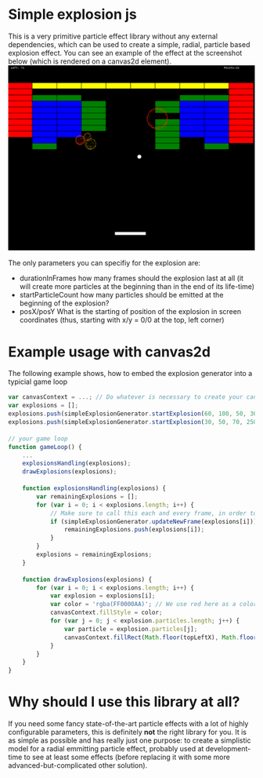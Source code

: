 # Simple explosion js
This is a very primitive particle effect library without any external dependencies, which can be used to create a simple, radial, particle based explosion effect. You can see an example of the effect at the screenshot below (which is rendered on a canvas2d element). 
![Example of the simple explosion effect](example.png)

The only parameters you can specifiy for the explosion are:
* durationInFrames how many frames should the explosion last at all (it will create more particles at the beginning than in the end of its life-time)
* startParticleCount how many particles should be emitted at the beginning of the explosion?
* posX/posY What is the starting of position of the explosion in screen coordinates (thus, starting with x/y = 0/0 at the top, left corner)

# Example usage with canvas2d
The following example shows, how to embed the explosion generator into a typicial game loop
```javascript
var canvasContext = ...; // Do whatever is necessary to create your canvas context
var explosions = [];
explosions.push(simpleExplosionGenerator.startExplosion(60, 100, 50, 300)); // Create an explosion lasting for 60 frames starting with 100 particles at 50/300
explosions.push(simpleExplosionGenerator.startExplosion(30, 50, 70, 250)); // Create another explosion lasting for 30 frames starting with 50 particles at 70/250

// your game loop
function gameLoop() {
    ...
    explosionsHandling(explosions);
    drawExplosions(explosions);

    function explosionsHandling(explosions) {
        var remainingExplosions = [];
        for (var i = 0; i < explosions.length; i++) {
            // Make sure to call this each and every frame, in order to update the model of the explosion
            if (simpleExplosionGenerator.updateNewFrame(explosions[i])) {
                remainingExplosions.push(explosions[i]);
            }
        }
        explosions = remainingExplosions;
    }

    function drawExplosions(explosions) {
        for (var i = 0; i < explosions.length; i++) {
            var explosion = explosions[i];
            var color = 'rgba(FF0000AA)'; // We use red here as a color with some transparency effect, but of course you can also alternate the colors if you want to
            canvasContext.fillStyle = color;
            for (var j = 0; j < explosion.particles.length; j++) {
                var particle = explosion.particles[j];
                canvasContext.fillRect(Math.floor(topLeftX), Math.floor(topLeftY), 1, 1; // Draw the particle as a 1/1 rectangle
            }
        }
    }
}
```

# Why should I use this library at all?
If you need some fancy state-of-the-art particle effects with a lot of highly configurable parameters, this is definitely **not** the right library for you. It is as simple as possible and has really just one purpose: to create a simplistic model for a radial emmitting particle effect, probably used at development-time to see at least some effects (before replacing it with some more advanced-but-complicated other solution). 
